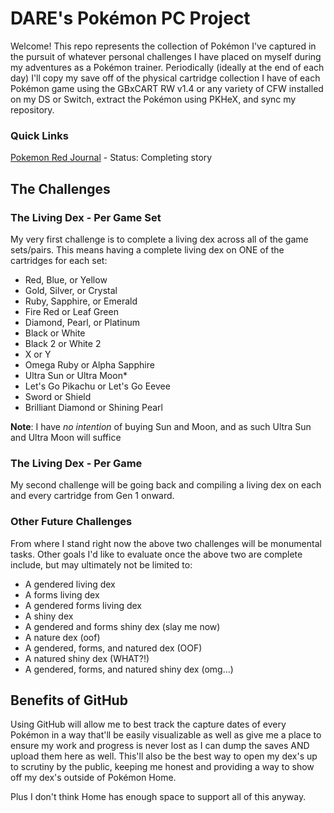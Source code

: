 # DARE's Pokémon PC Project
Welcome! This repo represents the collection of Pokémon I've captured in the pursuit of whatever personal challenges I have placed on myself during my adventures as a Pokémon trainer. Periodically (ideally at the end of each day) I'll copy my save off of the physical cartridge collection I have of each Pokémon game using the GBxCART RW v1.4 or any variety of CFW installed on my DS or Switch, extract the Pokémon using PKHeX, and sync my repository.

### Quick Links  
[Pokemon Red Journal](/01%20-%20Red/JOURNAL.md) - Status: Completing story

## The Challenges
### The Living Dex - Per Game Set
My very first challenge is to complete a living dex across all of the game sets/pairs. This means having a complete living dex on ONE of the cartridges for each set:

- Red, Blue, or Yellow
- Gold, Silver, or Crystal
- Ruby, Sapphire, or Emerald
- Fire Red or Leaf Green
- Diamond, Pearl, or Platinum
- Black or White
- Black 2 or White 2
- X or Y
- Omega Ruby or Alpha Sapphire
- Ultra Sun or Ultra Moon*
- Let's Go Pikachu or Let's Go Eevee
- Sword or Shield
- Brilliant Diamond or Shining Pearl

**Note**: I have _no intention_ of buying Sun and Moon, and as such Ultra Sun and Ultra Moon will suffice

### The Living Dex - Per Game
My second challenge will be going back and compiling a living dex on each and every cartridge from Gen 1 onward.

### Other Future Challenges
From where I stand right now the above two challenges will be monumental tasks. Other goals I'd like to evaluate once the above two are complete include, but may ultimately not be limited to:

- A gendered living dex
- A forms living dex
- A gendered forms living dex
- A shiny dex
- A gendered and forms shiny dex (slay me now)
- A nature dex (oof)
- A gendered, forms, and natured dex (OOF)
- A natured shiny dex (WHAT?!)
- A gendered, forms, and natured shiny dex (omg...)

## Benefits of GitHub
Using GitHub will allow me to best track the capture dates of every Pokémon in a way that'll be easily visualizable as well as give me a place to ensure my work and progress is never lost as I can dump the saves AND upload them here as well. This'll also be the best way to open my dex's up to scrutiny by the public, keeping me honest and providing a way to show off my dex's outside of Pokémon Home.

Plus I don't think Home has enough space to support all of this anyway.
[]()